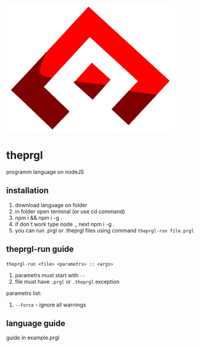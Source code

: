 ![](https://github.com/TheEE145/theprgl/blob/main/icon.png?raw=true)
# theprgl
programm language on nodeJS

## installation
1. download language on folder
2. in folder open terminal (or use cd command)
3. npm i && npm i -g .
4. if don\`t work type node ., next npm i -g .
5. you can run .prgl or .theprgl files using command `theprgl-run file.prgl`

## theprgl-run guide
`theprgl-run <file> <parametrs> :: <args>`
1. parametrs must start with `--`
2. file must have `.prgl` or `.theprgl` exception

parametrs list:
1. `--force` - ignore all warnings

## language guide
guide in example.prgl
